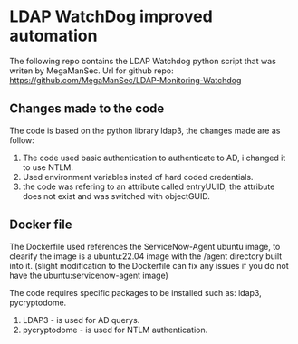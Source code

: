 # LDAP WatchDog improved automation
The following repo contains the LDAP Watchdog python script that was writen by MegaManSec.
Url for github repo: https://github.com/MegaManSec/LDAP-Monitoring-Watchdog

## Changes made to the code
The code is based on the python library ldap3, the changes made are as follow:
1. The code used basic authentication to authenticate to AD, i changed it to use NTLM.
2. Used environment variables insted of hard coded credentials.
3. the code was refering to an attribute called entryUUID, the attribute does not exist and was switched with objectGUID.

## Docker file
The Dockerfile used references the ServiceNow-Agent ubuntu image, to clearify the image is a ubuntu:22.04 image with the /agent directory built into it. (slight modification to the Dockerfile can fix any issues if you do not have the ubuntu:servicenow-agent image)

The code requires specific packages to be installed such as: ldap3, pycryptodome.
1. LDAP3 - is used for AD querys.
2. pycryptodome - is used for NTLM authentication.